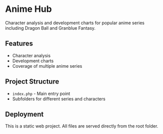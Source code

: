 # Anime Hub

Character analysis and development charts for popular anime series including Dragon Ball and Granblue Fantasy.

## Features
- Character analysis
- Development charts
- Coverage of multiple anime series

## Project Structure
- `index.php` - Main entry point
- Subfolders for different series and characters

## Deployment
This is a static web project. All files are served directly from the root folder.
